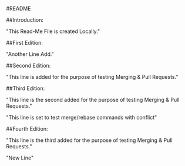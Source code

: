 #README

##Introduction:

"This Read-Me File is created Locally." 

##First Edition:

"Another Line Add." 

##Second Edition:

"This line is added for the purpose of testing Merging & Pull Requests."

##Third Edition:

"This line is the second added for the purpose of testing Merging & Pull Requests."

"This line is set to test merge/rebase commands with conflict"

##Fourth Edition:

"This line is the third added for the purpose of testing Merging & Pull Requests."

"New Line"
